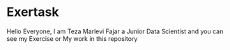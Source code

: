 # Exertask
Hello Everyone, I am Teza Marlevi Fajar a Junior Data Scientist and you can see my Exercise or My work in this repository
